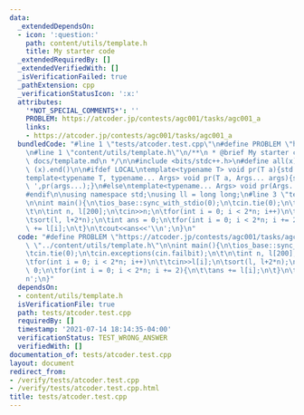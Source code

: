 ```yaml
---
data:
  _extendedDependsOn:
  - icon: ':question:'
    path: content/utils/template.h
    title: My starter code
  _extendedRequiredBy: []
  _extendedVerifiedWith: []
  _isVerificationFailed: true
  _pathExtension: cpp
  _verificationStatusIcon: ':x:'
  attributes:
    '*NOT_SPECIAL_COMMENTS*': ''
    PROBLEM: https://atcoder.jp/contests/agc001/tasks/agc001_a
    links:
    - https://atcoder.jp/contests/agc001/tasks/agc001_a
  bundledCode: "#line 1 \"tests/atcoder.test.cpp\"\n#define PROBLEM \"https://atcoder.jp/contests/agc001/tasks/agc001_a\"\
    \n#line 1 \"content/utils/template.h\"\n/**\n * @brief My starter code\n * @docs\
    \ docs/template.md\n */\n\n#include <bits/stdc++.h>\n#define all(x) (x).begin(),\
    \ (x).end()\n\n#ifdef LOCAL\ntemplate<typename T> void pr(T a){std::cerr<<a<<std::endl;}\n\
    template<typename T, typename... Args> void pr(T a, Args... args){std::cerr<<a<<'\
    \ ',pr(args...);}\n#else\ntemplate<typename... Args> void pr(Args... args){}\n\
    #endif\n\nusing namespace std;\nusing ll = long long;\n#line 3 \"tests/atcoder.test.cpp\"\
    \n\nint main(){\n\tios_base::sync_with_stdio(0);\n\tcin.tie(0);\n\tcin.exceptions(cin.failbit);\n\
    \t\n\tint n, l[200];\n\tcin>>n;\n\tfor(int i = 0; i < 2*n; i++)\n\t\tcin>>l[i];\n\
    \tsort(l, l+2*n);\n\tint ans = 0;\n\tfor(int i = 0; i < 2*n; i += 2){\n\t\tans\
    \ += l[i];\n\t}\n\tcout<<ans<<'\\n';\n}\n"
  code: "#define PROBLEM \"https://atcoder.jp/contests/agc001/tasks/agc001_a\"\n#include\
    \ \"../content/utils/template.h\"\n\nint main(){\n\tios_base::sync_with_stdio(0);\n\
    \tcin.tie(0);\n\tcin.exceptions(cin.failbit);\n\t\n\tint n, l[200];\n\tcin>>n;\n\
    \tfor(int i = 0; i < 2*n; i++)\n\t\tcin>>l[i];\n\tsort(l, l+2*n);\n\tint ans =\
    \ 0;\n\tfor(int i = 0; i < 2*n; i += 2){\n\t\tans += l[i];\n\t}\n\tcout<<ans<<'\\\
    n';\n}"
  dependsOn:
  - content/utils/template.h
  isVerificationFile: true
  path: tests/atcoder.test.cpp
  requiredBy: []
  timestamp: '2021-07-14 18:14:35-04:00'
  verificationStatus: TEST_WRONG_ANSWER
  verifiedWith: []
documentation_of: tests/atcoder.test.cpp
layout: document
redirect_from:
- /verify/tests/atcoder.test.cpp
- /verify/tests/atcoder.test.cpp.html
title: tests/atcoder.test.cpp
---
```

